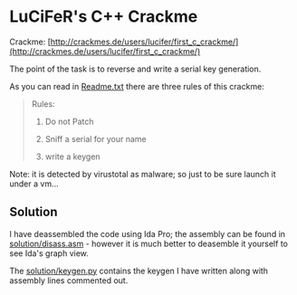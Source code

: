 # LuCiFeR's C++ Crackme

Crackme: [http://crackmes.de/users/lucifer/first_c_crackme/](http://crackmes.de/users/lucifer/first_c_crackme/)

The point of the task is to reverse and write a serial key generation.

As you can read in [Readme.txt](Readme.txt) there are three rules of this crackme:

> Rules:
>
> 1. Do not Patch
>
> 2. Sniff a serial for your name
>
> 3. write a keygen

Note: it is detected by virustotal as malware; so just to be sure launch it under a vm...

## Solution

I have deassembled the code using Ida Pro; the assembly can be found in [solution/disass.asm](solution/disass.asm) - however it is much better to deasemble it yourself to see Ida's graph view.

The [solution/keygen.py](solution/keygen.py) contains the keygen I have written along with assembly lines commented out.
